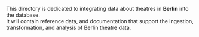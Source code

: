 This directory is dedicated to integrating data about theatres in **Berlin** into the database.  
It will contain reference data, and documentation that support the ingestion, transformation, and analysis of Berlin theatre data.
